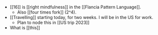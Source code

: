 - [[16]] is [[right mindfulness]] in the [[Flancia Pattern Language]].
  - Also [[four times fork]] (2^4).
- [[Travelling]] starting today, for two weeks. I will be in the US for work.
  - Plan to node this in [[US trip 2023]]
- What is [[this]]
